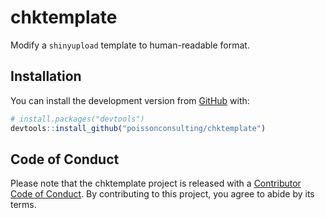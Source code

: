 
<!-- README.md is generated from README.Rmd. Please edit that file -->

# chktemplate

<!-- badges: start -->

<!-- badges: end -->

Modify a `shinyupload` template to human-readable format.

## Installation

You can install the development version from
[GitHub](https://github.com/) with:

``` r
# install.packages("devtools")
devtools::install_github("poissonconsulting/chktemplate")
```

## Code of Conduct

Please note that the chktemplate project is released with a [Contributor
Code of
Conduct](https://contributor-covenant.org/version/2/0/CODE_OF_CONDUCT.html).
By contributing to this project, you agree to abide by its terms.
